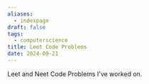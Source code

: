 ```yaml
---
aliases:
  - indexpage
draft: false
tags:
  - computerscience
title: Leet Code Problems
date: 2024-09-21
---
```


Leet and Neet Code Problems I've worked on.